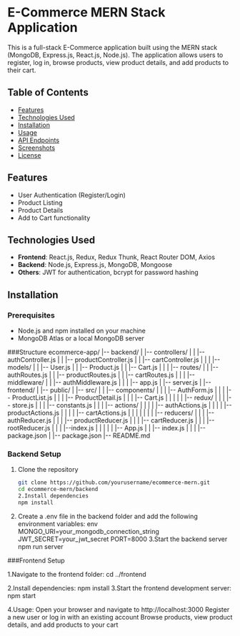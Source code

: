 # E-Commerce MERN Stack Application

This is a full-stack E-Commerce application built using the MERN stack (MongoDB, Express.js, React.js, Node.js). The application allows users to register, log in, browse products, view product details, and add products to their cart.

## Table of Contents

- [Features](#features)
- [Technologies Used](#technologies-used)
- [Installation](#installation)
- [Usage](#usage)
- [API Endpoints](#api-endpoints)
- [Screenshots](#screenshots)
- [License](#license)

## Features

- User Authentication (Register/Login)
- Product Listing
- Product Details
- Add to Cart functionality

## Technologies Used

- **Frontend**: React.js, Redux, Redux Thunk, React Router DOM, Axios
- **Backend**: Node.js, Express.js, MongoDB, Mongoose
- **Others**: JWT for authentication, bcrypt for password hashing

## Installation

### Prerequisites

- Node.js and npm installed on your machine
- MongoDB Atlas or a local MongoDB server

###Structure
ecommerce-app/
|-- backend/
| |-- controllers/
| | |-- authController.js
| | |-- productController.js
| | |-- cartController.js
| |
| |-- models/
| | |-- User.js
| | |-- Product.js
| | |-- Cart.js
| |
| |-- routes/
| | |-- authRoutes.js
| | |-- productRoutes.js
| | |-- cartRoutes.js
| |
| |-- middleware/
| | |-- authMiddleware.js
| |
| |-- app.js
| |-- server.js
|
|-- frontend/
| |-- public/
| |-- src/
| | |-- components/
| | | |-- AuthForm.js
| | | |-- ProductList.js
| | | |-- ProductDetail.js
| | | |-- Cart.js
| | |
| | |-- redux/
| | | |-- store.js
| | | |-- constants.js
| | | |-- actions/
| | | | |-- authActions.js
| | | | |-- productActions.js
| | | | |-- cartActions.js
| | | |
| | | |-- reducers/
| | | |-- authReducer.js
| | | |-- productReducer.js
| | | |-- cartReducer.js
| | | |-- rootReducer.js
| | | |--index.js
| | |
| | |-- App.js
| | |-- index.js
| |
| |-- package.json
|
|-- package.json
|-- README.md

### Backend Setup

1. Clone the repository
   ```bash
   git clone https://github.com/yourusername/ecommerce-mern.git
   cd ecommerce-mern/backend
   2.Install dependencies
   npm install
   ```
2. Create a .env file in the backend folder and add the following environment variables:
   env
   MONGO_URI=your_mongodb_connection_string
   JWT_SECRET=your_jwt_secret
   PORT=8000
   3.Start the backend server
   npm run server

###Frontend Setup

1.Navigate to the frontend folder:
cd ../frontend

2.Install dependencies:
npm install
3.Start the frontend development server:
npm start

4.Usage:
Open your browser and navigate to http://localhost:3000
Register a new user or log in with an existing account
Browse products, view product details, and add products to your cart
